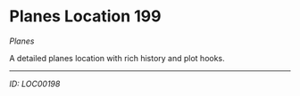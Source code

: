 # Planes Location 199

*Planes*

A detailed planes location with rich history and plot hooks.

---
*ID: LOC00198*